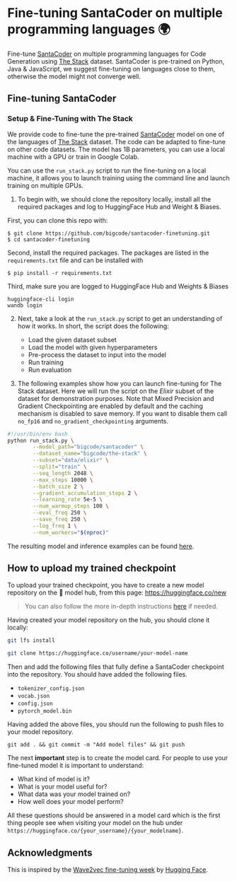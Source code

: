 # Fine-tuning SantaCoder on multiple programming languages 🌍
Fine-tune [SantaCoder](https://huggingface.co/bigcode/santacoder) on multiple programming languages for Code Generation using [The Stack](https://huggingface.co/bigcode/the-stack) dataset. SantaCoder is pre-trained on Python, Java & JavaScript, we suggest fine-tuning on languages close to them, otherwise the model might not converge well.

## Fine-tuning SantaCoder

### Setup & Fine-Tuning with The Stack
We provide code to fine-tune the pre-trained [SantaCoder](https://huggingface.co/bigcode/santacoder) model on one of the languages of [The Stack](https://huggingface.co/bigcode/the-stack) dataset. The code can be adapted to fine-tune on other code datasets. The model has 1B parameters, you can use a local machine with a GPU or train in Google Colab.

You can use the `run_stack.py` script to run the fine-tuning on a local machine, it allows you to launch training using the command line and launch training on multiple GPUs.

1. To begin with, we should clone the repository locally, install all the required packages and log to HuggingFace Hub and Weight & Biases.

First, you can clone this repo with:

```
$ git clone https://github.com/bigcode/santacoder-finetuning.git
$ cd santacoder-finetuning
```

Second, install the required packages. The packages are listed in the `requirements.txt` file and can be installed with

```
$ pip install -r requirements.txt
```

Third, make sure you are logged to HuggingFace Hub and Weights & Biases

```
huggingface-cli login
wandb login
```

2. Next, take a look at the `run_stack.py` script to get an understanding of how it works. In short, the script does the following:

	- Load the given dataset subset
	- Load the model with given hyperparameters
	- Pre-process the dataset to input into the model
	- Run training
	- Run evaluation

3. The following examples show how you can launch fine-tuning for The Stack dataset. 
Here we will run the script on the *Elixir* subset of the dataset for demonstration purposes. Note that Mixed Precision and Gradient Checkpointing are enabled by default and the caching mechanism is disabled to save memory. If you want to disable them call `no_fp16` and `no_gradient_checkpointing` arguments.


```bash
#!/usr/bin/env bash
python run_stack.py \
        --model_path="bigcode/santacoder" \
        --dataset_name="bigcode/the-stack" \
        --subset="data/elixir" \
        --split="train" \
        --seq_length 2048 \
        --max_steps 10000 \
        --batch_size 2 \
        --gradient_accumulation_steps 2 \
        --learning_rate 5e-5 \
        --num_warmup_steps 100 \
        --eval_freq 250 \
        --save_freq 250 \
        --log_freq 1 \
        --num_workers="$(nproc)" 
```

The resulting model and inference examples can be found [here](https://huggingface.co/bigcode/santacoder-elixir).

## How to upload my trained checkpoint

To upload your trained checkpoint, you have to create a new model repository on the 🤗 model hub, from this page: https://huggingface.co/new

> You can also follow the more in-depth instructions [here](https://huggingface.co/transformers/model_sharing.html) if needed.

Having created your model repository on the hub, you should clone it locally:

```bash
git lfs install

git clone https://huggingface.co/username/your-model-name
```

Then and add the following files that fully define a SantaCoder checkpoint into the repository. You should have added the following files.

- `tokenizer_config.json`
- `vocab.json`
- `config.json`
- `pytorch_model.bin`

Having added the above files, you should run the following to push files to your model repository.  
```
git add . && git commit -m "Add model files" && git push
```

The next **important** step is to create the model card. For people to use your fine-tuned 
model it is important to understand: 

- What kind of model is it?
- What is your model useful for?
- What data was your model trained on?
- How well does your model perform?

All these questions should be answered in a model card which is the first thing people see when 
visiting your model on the hub under `https://huggingface.co/{your_username}/{your_modelname}`.

## Acknowledgments

This is inspired by the [Wave2vec fine-tuning week](https://github.com/huggingface/transformers/edit/main/examples/research_projects/wav2vec2/) by [Hugging Face](https://huggingface.co/).
